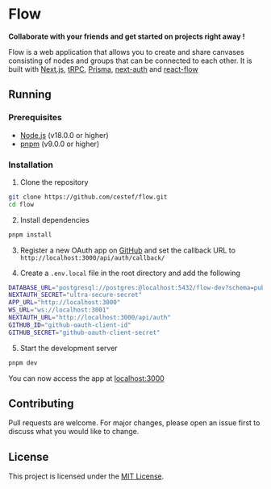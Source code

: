 # Flow

**Collaborate with your friends and get started on projects right away !**

Flow is a web application that allows you to create and share canvases consisting of nodes and groups that can be connected to each other. It is built with [Next.js](https://nextjs.org/), [tRPC](https://trpc.io/), [Prisma](https://prisma.dev), [next-auth](https://next-auth.js.org/) and [react-flow](https://reactflow.dev/)
## Running

### Prerequisites
- [Node.js](https://nodejs.org/en/) (v18.0.0 or higher)
- [pnpm](https://pnpm.io/) (v9.0.0 or higher)

### Installation

1. Clone the repository
```bash
git clone https://github.com/cestef/flow.git
cd flow
```

2. Install dependencies
```bash
pnpm install
```

3. Register a new OAuth app on [GitHub](https://github.com/settings/applications/new) and set the callback URL to `http://localhost:3000/api/auth/callback/`

4. Create a `.env.local` file in the root directory and add the following
```bash
DATABASE_URL="postgresql://postgres:@localhost:5432/flow-dev?schema=public"
NEXTAUTH_SECRET="ultra-secure-secret"
APP_URL="http://localhost:3000"
WS_URL="ws://localhost:3001"
NEXTAUTH_URL="http://localhost:3000/api/auth"
GITHUB_ID="github-oauth-client-id"
GITHUB_SECRET="github-oauth-client-secret"
```

5. Start the development server
```bash
pnpm dev
```

You can now access the app at [localhost:3000](http://localhost:3000)

## Contributing

Pull requests are welcome. For major changes, please open an issue first to discuss what you would like to change.

## License

This project is licensed under the [MIT License](https://choosealicense.com/licenses/mit/).
